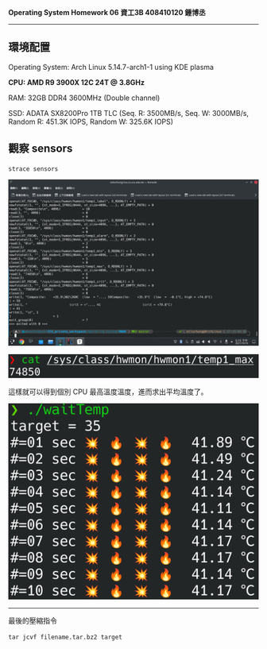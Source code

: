 **Operating System Homework 06  資工3B 408410120 鍾博丞**

-----------------------------------------

## 環境配置

Operating System: Arch Linux 5.14.7-arch1-1 using KDE plasma

**CPU: AMD R9 3900X 12C 24T @ 3.8GHz**

RAM: 32GB DDR4 3600MHz (Double channel)

SSD: ADATA SX8200Pro 1TB TLC (Seq. R: 3500MB/s, Seq. W: 3000MB/s, Random R: 451.3K IOPS, Random W: 325.6K IOPS)

## 觀察 sensors

`strace sensors`

![strace_sensors](./img/01_strace_sensors.png)

![cat_max](./img/02_cat_max.png)

這樣就可以得到個別 CPU 最高溫度溫度，進而求出平均溫度了。

![run](./img/03_run.png)

---

最後的壓縮指令

`tar jcvf filename.tar.bz2 target`


